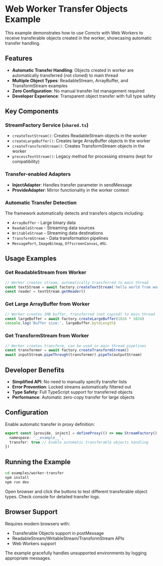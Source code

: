 # Web Worker Transfer Objects Example

This example demonstrates how to use Comctx with Web Workers to receive transferable objects created in the worker, showcasing automatic transfer handling.

## Features

- **Automatic Transfer Handling**: Objects created in worker are automatically transferred (not cloned) to main thread
- **Multiple Object Types**: ReadableStream, ArrayBuffer, and TransformStream examples
- **Zero Configuration**: No manual transfer list management required
- **Developer Experience**: Transparent object transfer with full type safety

## Key Components

### StreamFactory Service (`shared.ts`)

- `createTextStream()`: Creates ReadableStream objects in the worker
- `createLargeBuffer()`: Creates large ArrayBuffer objects in the worker
- `createTransformStream()`: Creates TransformStream objects in the worker
- `processTextStream()`: Legacy method for processing streams (kept for compatibility)

### Transfer-enabled Adapters

- **InjectAdapter**: Handles transfer parameter in sendMessage
- **ProvideAdapter**: Mirror functionality in the worker context

### Automatic Transfer Detection

The framework automatically detects and transfers objects including:

- `ArrayBuffer` - Large binary data
- `ReadableStream` - Streaming data sources
- `WritableStream` - Streaming data destinations
- `TransformStream` - Data transformation pipelines
- `MessagePort`, `ImageBitmap`, `OffscreenCanvas`, etc.

## Usage Examples

### Get ReadableStream from Worker

```typescript
// Worker creates stream, automatically transferred to main thread
const textStream = await factory.createTextStream('hello world from worker')
const reader = textStream.getReader()
```

### Get Large ArrayBuffer from Worker

```typescript
// Worker creates 1MB buffer, transferred (not copied) to main thread
const largeBuffer = await factory.createLargeBuffer(1024 * 1024)
console.log('Buffer size:', largeBuffer.byteLength)
```

### Get TransformStream from Worker

```typescript
// Worker creates transform, can be used in main thread pipelines
const transformer = await factory.createTransformStream()
await inputStream.pipeThrough(transformer).pipeTo(outputStream)
```

## Developer Benefits

- **Simplified API**: No need to manually specify transfer lists
- **Error Prevention**: Locked streams automatically filtered out
- **Type Safety**: Full TypeScript support for transferred objects
- **Performance**: Automatic zero-copy transfer for large objects

## Configuration

Enable automatic transfer in proxy definition:

```typescript
export const [provide, inject] = defineProxy(() => new StreamFactory(), {
  namespace: '__example__',
  transfer: true // Enable automatic transferable objects handling
})
```

## Running the Example

```bash
cd examples/worker-transfer
npm install
npm run dev
```

Open browser and click the buttons to test different transferable object types. Check console for detailed transfer logs.

## Browser Support

Requires modern browsers with:

- Transferable Objects support in postMessage
- ReadableStream/WritableStream/TransformStream APIs
- Web Workers support

The example gracefully handles unsupported environments by logging appropriate messages.
